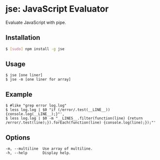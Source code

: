 # jse: JavaScript Evaluator

Evaluate JavaScript with pipe.

## Installation

``` bash
$ [sudo] npm install -g jse
```

## Usage

```
$ jse [one liner]
$ jse -m [one liner for array]
```

## Example

```
$ #like "grep error log.log"
$ less log.log | $0 "if (/error/.test(__LINE__)) {console.log(__LINE__);}"',
$ less log.log | $0 -m "__LINES__.filter(function(line) {return /error/.test(line);}).forEach(function(line) {console.log(line);});"'
```

## Options

```
-m, --multiline  Use array of multiline.
-h, --help       Display help.          
```
